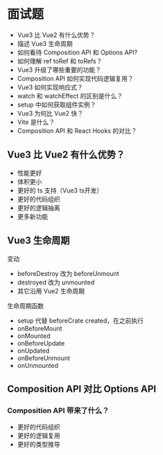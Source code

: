 # 面试题

* Vue3 比 Vue2 有什么优势？
* 描述 Vue3 生命周期
* 如何看待 Composition API 和 Options API?
* 如何理解 ref toRef 和 toRefs？
* Vue3 升级了哪些重要的功能？
* Composition API 如何实现代码逻辑复用？
* Vue3 如何实现响应式？
* watch 和 watchEffect 的区别是什么？
* setup 中如何获取组件实例？
* Vue3 为何比 Vue2 快？
* Vite 是什么？
* Composition API 和 React Hooks 的对比？

## Vue3 比 Vue2 有什么优势？

* 性能更好
* 体积更小
* 更好的 ts 支持（Vue3 ts开发）
* 更好的代码组织
* 更好的逻辑抽离
* 更多新功能

## Vue3 生命周期

变动

* beforeDestroy 改为 beforeUnmount
* destroyed 改为 unmounted
* 其它沿用 Vue2 生命周期

生命周期函数

* setup 代替 beforeCrate created，在之前执行
* onBeforeMount
* onMounted
* onBeforeUpdate
* onUpdated
* onBeforeUnmount
* onUnmounted

## Composition API 对比 Options API

### Composition API 带来了什么？

* 更好的代码组织
* 更好的逻辑复用
* 更好的类型推导